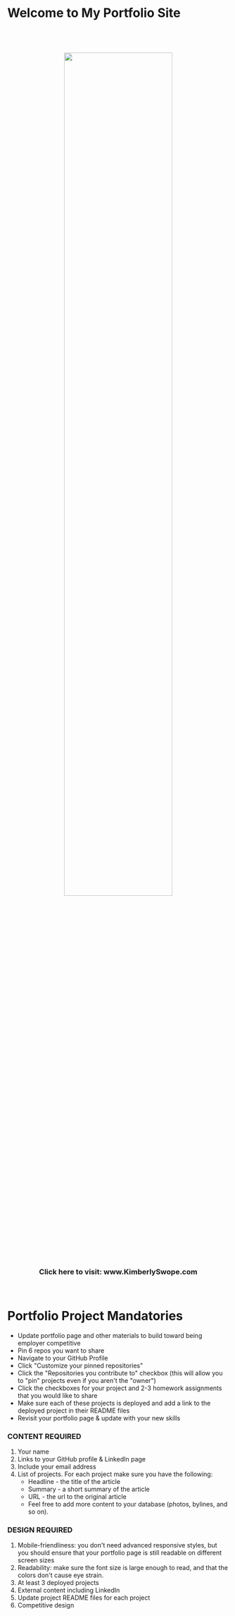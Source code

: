 
# Welcome to My Portfolio Site

<h1 align="center">
  <br>
  <img src="https://github.com/Southerngirl13/kjs-portfolio/blob/master/img/site.png" width="70%">
</h1>

<h3 align="center">
Click here to visit:   www.KimberlySwope.com
</h3>
<br>


# Portfolio Project Mandatories
* Update portfolio page and other materials to build toward being employer competitive
* Pin 6 repos you want to share
* Navigate to your GitHub Profile
* Click "Customize your pinned repositories"
* Click the "Repositories you contribute to" checkbox (this will allow you to "pin" projects even if you aren't the "owner")
* Click the checkboxes for your project and 2-3 homework assignments that you would like to share
* Make sure each of these projects is deployed and add a link to the deployed project in their README files
* Revisit your portfolio page & update with your new skills


### CONTENT REQUIRED

  1. Your name
  2. Links to your GitHub profile & LinkedIn page 
  3. Include your email address
  4. List of projects. For each project make sure you have the following:
     * Headline - the title of the article
     * Summary - a short summary of the article
     * URL - the url to the original article
     * Feel free to add more content to your database (photos, bylines, and so on).


### DESIGN REQUIRED

1. Mobile-friendliness: you don't need advanced responsive styles, but you should ensure that your portfolio page is still readable on different screen sizes
2. Readability: make sure the font size is large enough to read, and that the colors don't cause eye strain.
3. At least 3 deployed projects
4. External content including LinkedIn
5. Update project README files for each project 
6. Competitive design